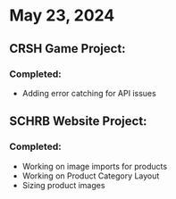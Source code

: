 # May 23, 2024

## CRSH Game Project:

### Completed:

- Adding error catching for API issues

## SCHRB Website Project:

### Completed:

- Working on image imports for products
- Working on Product Category Layout
- Sizing product images
